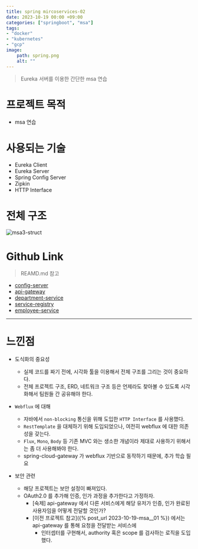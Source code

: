```yaml
---
title: spring mircoservices-02
date: 2023-10-19 00:00 +09:00
categories: ["springboot", "msa"]
tags: 
- "docker"
- "kubernetes"
- "gcp"
image:
    path: spring.png
    alt: ""
---
```


> Eureka 서버를 이용한 간단한 msa 연습

# 프로젝트 목적

- msa 연습

# 사용되는 기술

- Eureka Client
- Eureka Server
- Spring Config Server
- Zipkin
- HTTP Interface

# 전체 구조

![msa3-struct](https://user-images.githubusercontent.com/30681841/279046540-4fb97509-50ef-4afb-96f2-c1167789d9fe.png)

# Github Link

> REAMD.md 참고

- [config-server](https://github.com/valorjj/msa2-config-server.git)
- [api-gateway](https://github.com/valorjj/msa2-api-gateway.git)
- [department-service](https://github.com/valorjj/msa2-department-service.git)
- [service-registry](https://github.com/valorjj/msa2-service-registry.git)
- [employee-service](https://github.com/valorjj/msa2-employee-service.git)

---

# 느낀점

- 도식화의 중요성
  - 실제 코드를 짜기 전에, 시각화 툴을 이용해서 전체 구조를 그리는 것이 중요하다.
  - 전체 프로젝트 구조, ERD, 네트워크 구조 등은 언제라도 찾아볼 수 있도록 시각화해서 팀원들 간 공유해야 한다.

- `Webflux` 에 대해
  - 자바에서 `non-blocking` 통신을 위해 도입한 `HTTP Interface` 를 사용했다.
  - `RestTemplate` 을 대체하기 위해 도입되었으나, 여전히 webflux 에 대한 의존성을 갖는다.
  - `Flux`, `Mono`, `Body` 등 기존 MVC 와는 생소한 개념이라 제대로 사용하기 위해서는 좀 더 사용해봐야 한다.
  - spring-cloud-gateway 가 webflux 기반으로 동작하기 때문에, 추가 학습 필요

- 보안 관련
  - 해당 프로젝트는 보안 설정이 빠져있다.
  - OAuth2.0 를 추가해 인증, 인가 과정을 추가한다고 가정하자.
    - [숙제] api-gateway 에서 다른 서비스에게 해당 유저가 인증, 인가 완료된 사용자임을 어떻게 전달할 것인가?
    - [이전 프로젝트 참고]({% post_url 2023-10-19-msa__01 %}) 에서는 api-gateway 를 통해 요청을 전달받는 서비스에
      - 인터셉터를 구현해서, authority 혹은 scope 를 검사하는 로직을 도입했다.